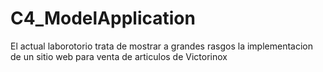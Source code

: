 # C4_ModelApplication

El actual laborotorio trata
de mostrar a grandes rasgos
la implementacion de un sitio web para
venta de articulos de Victorinox


